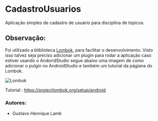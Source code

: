 # CadastroUsuarios

  Aplicação simples de cadastro de usuário para disciplina de tópicos.
  
## Observação:
  
  Foi utilizado a bliblioteca [Lombok](https://projectlombok.org/), para facilitar o desenvolvimento. Visto isso talvez seja preciso adicionar um plugin para rodar a aplicação caso estiver usando o AndoridStudio segue abaixo uma imagem de como adicionar o pulgin no AndroidStudio e também um tutorial da págiana do Lombok.
  
  ![Lombok](https://user-images.githubusercontent.com/44850902/112739138-2f5d6800-8f48-11eb-96a5-945221fab7a6.png)

Tutorial : https://projectlombok.org/setup/android
  
### Autores:

- Gustavo Henrique Lamb


